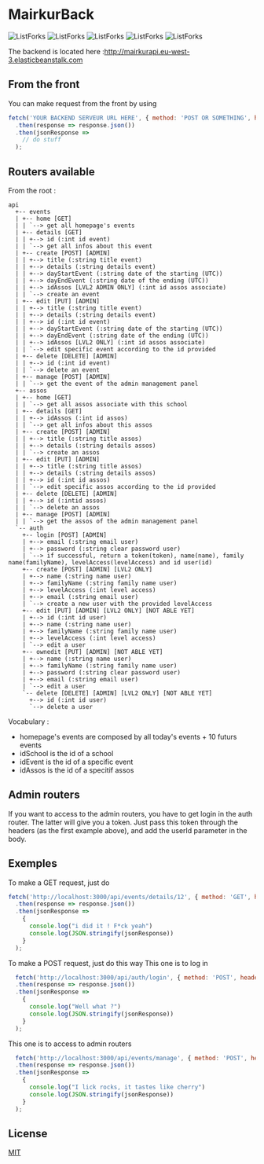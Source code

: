 # MairkurBack


![ListForks](https://forthebadge.com/images/badges/built-with-love.svg)
![ListForks](https://forthebadge.com/images/badges/made-with-java.svg)
![ListForks](https://forthebadge.com/images/badges/open-source.svg)
![ListForks](https://forthebadge.com/images/badges/uses-git.svg)
![ListForks](https://forthebadge.com/images/badges/winter-is-coming.svg)

The backend is located here :http://mairkurapi.eu-west-3.elasticbeanstalk.com

## From the front
You can make request from the front by using

``` js
fetch('YOUR BACKEND SERVEUR URL HERE', { method: 'POST OR SOMETHING', headers: {'Content-Type': 'application/json', 'Accept': 'application/json', 'Authorization' :'Bearer current_token'}, body: JSON.stringify({ email: "johncena@gmail.com", password: "i love Chuck Noris" }) })
  .then(response => response.json())
  .then(jsonResponse =>
    // do stuff
  );
```

## Routers available

From the root :
```
api
  +-- events
  | +-- home [GET]
  | | `--> get all homepage's events
  | +-- details [GET]
  | | +--> id (:int id event) 
  | | `--> get all infos about this event
  | +-- create [POST] [ADMIN]
  | | +--> title (:string title event)
  | | +--> details (:string details event)
  | | +--> dayStartEvent (:string date of the starting (UTC))
  | | +--> dayEndEvent (:string date of the ending (UTC))
  | | +--> idAssos [LVL2 ADMIN ONLY] (:int id assos associate)
  | | `--> create an event
  | +-- edit [PUT] [ADMIN]
  | | +--> title (:string title event)
  | | +--> details (:string details event)
  | | +--> id (:int id event)
  | | +--> dayStartEvent (:string date of the starting (UTC))
  | | +--> dayEndEvent (:string date of the ending (UTC))
  | | +--> idAssos [LVL2 ONLY] (:int id assos associate)
  | | `--> edit specific event according to the id provided
  | +-- delete [DELETE] [ADMIN]
  | | +--> id (:int id event) 
  | | `--> delete an event
  | +-- manage [POST] [ADMIN]
  | | `--> get the event of the admin management panel
  +-- assos
  | +-- home [GET]
  | | `--> get all assos associate with this school
  | +-- details [GET]
  | | +--> idAssos (:int id assos) 
  | | `--> get all infos about this assos
  | +-- create [POST] [ADMIN]
  | | +--> title (:string title assos)
  | | +--> details (:string details assos)
  | | `--> create an assos
  | +-- edit [PUT] [ADMIN]
  | | +--> title (:string title assos)
  | | +--> details (:string details assos)
  | | +--> id (:int id assos)
  | | `--> edit specific assos according to the id provided
  | +-- delete [DELETE] [ADMIN]
  | | +--> id (:intid assos)
  | | `--> delete an assos
  | +-- manage [POST] [ADMIN]
  | | `--> get the assos of the admin management panel    
  `-- auth
    +-- login [POST] [ADMIN]
    | +--> email (:string email user)
    | +--> password (:string clear password user)
    | `--> if successful, return a token(token), name(name), family name(familyName), levelAccess(levelAccess) and id user(id)
    +-- create [POST] [ADMIN] [LVL2 ONLY]
    | +--> name (:string name user)
    | +--> familyName (:string family name user)
    | +--> levelAccess (:int level access)
    | +--> email (:string email user)
    | `--> create a new user with the provided levelAccess
    +-- edit [PUT] [ADMIN] [LVL2 ONLY] [NOT ABLE YET]
    | +--> id (:int id user)
    | +--> name (:string name user)
    | +--> familyName (:string family name user)
    | +--> levelAccess (:int level access)
    | `--> edit a user
    +-- ownedit [PUT] [ADMIN] [NOT ABLE YET]
    | +--> name (:string name user)
    | +--> familyName (:string family name user)
    | +--> password (:string clear password user)
    | +--> email (:string email user)
    | `--> edit a user
    `-- delete [DELETE] [ADMIN] [LVL2 ONLY] [NOT ABLE YET]
      +--> id (:int id user)
      `--> delete a user

```

Vocabulary :
- homepage's events are composed by all today's events + 10 futurs events
- idSchool is the id of a school
- idEvent is the id of a specific event
- idAssos is the id of a specitif assos

## Admin routers
If you want to access to the admin routers, you have to get login in the auth router.
The latter will give you a token. Just pass this token through the headers (as the first example above), and add the userId parameter in the body.


## Exemples
To make a GET request, just do
``` js
fetch('http://localhost:3000/api/events/details/12', { method: 'GET', headers: {'Content-Type': 'application/json', 'Accept': 'application/json'} })
  .then(response => response.json())
  .then(jsonResponse =>
    {
      console.log("i did it ! F*ck yeah")
      console.log(JSON.stringify(jsonResponse))
    }
  );
```

To make a POST request, just do this way
This one is to log in
``` js
  fetch('http://localhost:3000/api/auth/login', { method: 'POST', headers: {'Content-Type': 'application/json', 'Accept': 'application/json', 'Authorization': 'Bearer the_token'}, body: JSON.stringify({ email: "michael.bay65@yahoo.com", password: "iSecrEtly_l@v€KuBrick.<3" }) })
  .then(response => response.json())
  .then(jsonResponse =>
    {
      console.log("Well what ?")
      console.log(JSON.stringify(jsonResponse))
    }
  );
```

This one is to access to admin routers
``` js
  fetch('http://localhost:3000/api/events/manage', { method: 'POST', headers: {'Content-Type': 'application/json', 'Accept': 'application/json', 'Authorization': 'Bearer the_token', 'variable' :"Kubrick wasn't that good"}, body: JSON.stringify({ stuff: "thanks", train: "Thomas" }) })
  .then(response => response.json())
  .then(jsonResponse =>
    {
      console.log("I lick rocks, it tastes like cherry")
      console.log(JSON.stringify(jsonResponse))
    }
  );
```

## License
[MIT](https://www.google.com/search?client=firefox-b-d&q=there+is+no+license)

